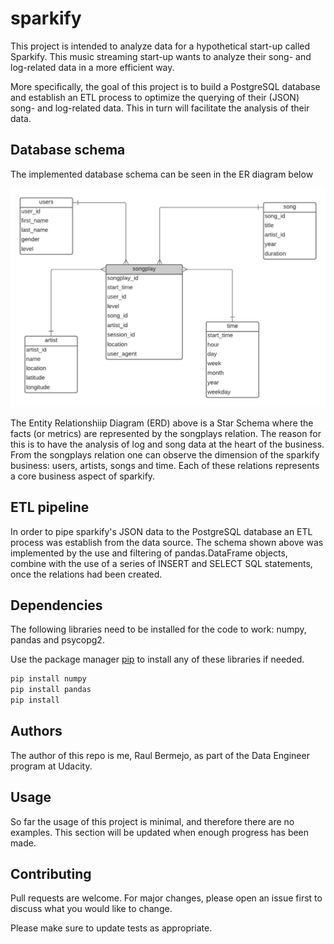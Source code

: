 # sparkify

This project is intended to analyze data for a hypothetical start-up called Sparkify. This music streaming start-up wants to analyze their song- and log-related data in a more efficient way.

More specifically, the goal of this project is to build a PostgreSQL database and establish an ETL process to optimize the querying of their (JSON) song- and log-related data. This in turn will facilitate the analysis of their data.

## Database schema

The implemented database schema can be seen in the ER diagram below

![alt text](https://github.com/raul-bermejo/sparkify/blob/main/images/sparkify_erd.png)

The Entity Relationshiip Diagram (ERD) above is a Star Schema where the facts (or metrics) are represented by the songplays relation. The reason for this is to have the analysis of log and song data at the heart of the business. From the songplays relation one can observe the dimension of the sparkify business: users, artists, songs and time. Each of these relations represents a core business aspect of sparkify.

## ETL pipeline

In order to pipe sparkify's JSON data to the PostgreSQL database an ETL process was establish from the data source. The schema shown above was implemented by the use and filtering of pandas.DataFrame objects, combine with the use of a series of INSERT and SELECT SQL statements, once the relations had been created. 

## Dependencies

The following libraries need to be installed for the code to work: numpy, pandas and psycopg2.

Use the package manager [pip](https://pip.pypa.io/en/stable/) to install any of these libraries if needed.

```bash
pip install numpy
pip install pandas
pip install 
```

## Authors

The author of this repo is me, Raul Bermejo, as part of the Data Engineer program at Udacity.

## Usage

So far the usage of this project is minimal, and therefore there are no examples. This section will be updated when enough progress has been made.

## Contributing
Pull requests are welcome. For major changes, please open an issue first to discuss what you would like to change.

Please make sure to update tests as appropriate.
